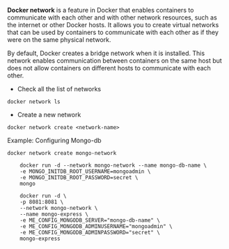 
**Docker network** is a feature in Docker that enables containers to communicate with each other and with other network resources, such as the internet or other Docker hosts. It allows you to create virtual networks that can be used by containers to communicate with each other as if they were on the same physical network.

By default, Docker creates a bridge network when it is installed. This network enables communication between containers on the same host but does not allow containers on different hosts to communicate with each other.

* Check all the list of networks
```
docker network ls
```

* Create a new network
```
docker network create <network-name>
```

Example: Configuring Mongo-db

```
docker network create mongo-network
```

```
	docker run -d --network mongo-network --name mongo-db-name \
	-e MONGO_INITDB_ROOT_USERNAME=mongoadmin \
	-e MONGO_INITDB_ROOT_PASSWORD=secret \
	mongo
```

```
	docker run -d \
	-p 8081:8081 \
    --network mongo-network \
    --name mongo-express \
    -e ME_CONFIG_MONGODB_SERVER="mongo-db-name" \
    -e ME_CONFIG_MONGODB_ADMINUSERNAME="mongoadmin" \
    -e ME_CONFIG_MONGODB_ADMINPASSWORD="secret" \
    mongo-express
```